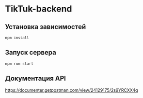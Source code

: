 # TikTuk-backend


## Установка зависимостей

```
npm install
```

## Запуск сервера

```
npm run start
```

## Документация API

https://documenter.getpostman.com/view/24129175/2s9YRCXX4q
